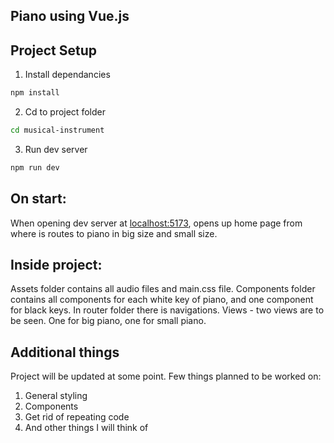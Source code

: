 ## Piano using Vue.js

## Project Setup

1. Install dependancies
```bash
npm install
```

2. Cd to project folder 
```bash
cd musical-instrument
```

3. Run dev server
```bash
npm run dev
```

## On start:

When opening dev server at [localhost:5173](http://localhost:5173/), opens up home page from where is routes to piano in big size and small size. 

## Inside project:

Assets folder contains all audio files and main.css file. 
Components folder contains all components for each white key of piano, and one component for black keys.
In router folder there is navigations.
Views - two views are to be seen. One for big piano, one for small piano.

## Additional things
Project will be updated at some point. Few things planned to be worked on:
1. General styling
2. Components
3. Get rid of repeating code
4. And other things I will think of
